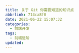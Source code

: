 ```yaml
---
title: 关于 Git 你需要知道的知识点
abbrlink: 714ca8f0
date: 2021-06-22 15:07:32
categories:
  - 前端开发
tags:
  - 前端进阶
updated:
---
```

